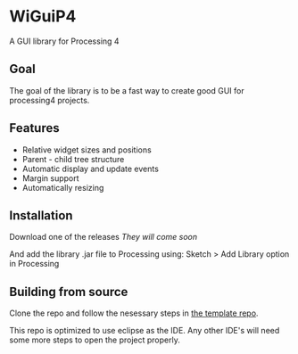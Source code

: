 # WiGuiP4
A GUI library for Processing 4 

## Goal
The goal of the library is to be a fast way to create good GUI for processing4 projects. 

## Features

* Relative widget sizes and positions 
* Parent - child tree structure 
* Automatic display and update events
* Margin support
* Automatically resizing

## Installation 

Download one of the releases *They will come soon*

And add the library .jar file to Processing using: Sketch > Add Library  option in Processing

## Building from source 

Clone the repo and follow the nesessary steps in [the template repo](github.com/processing/processing-library-template).

This repo is optimized to use eclipse as the IDE. Any other IDE's will need some more steps to open the project properly.
